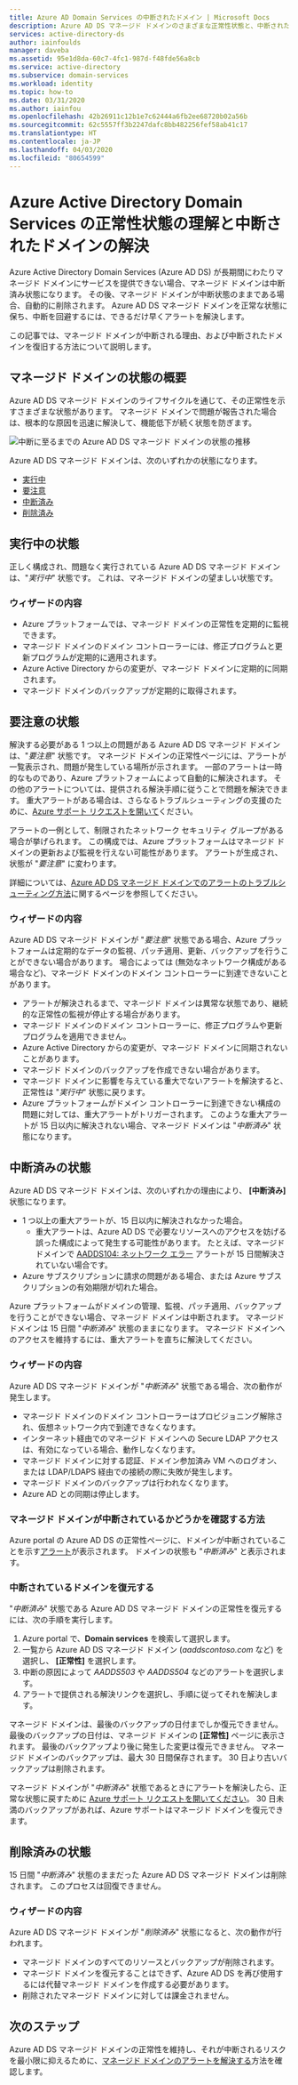 ```yaml
---
title: Azure AD Domain Services の中断されたドメイン | Microsoft Docs
description: Azure AD DS マネージド ドメインのさまざまな正常性状態と、中断されたドメインの復元方法について説明します。
services: active-directory-ds
author: iainfoulds
manager: daveba
ms.assetid: 95e1d8da-60c7-4fc1-987d-f48fde56a8cb
ms.service: active-directory
ms.subservice: domain-services
ms.workload: identity
ms.topic: how-to
ms.date: 03/31/2020
ms.author: iainfou
ms.openlocfilehash: 42b26911c12b1e7c62444a6fb2ee68720b02a56b
ms.sourcegitcommit: 62c5557ff3b2247dafc8bb482256fef58ab41c17
ms.translationtype: HT
ms.contentlocale: ja-JP
ms.lasthandoff: 04/03/2020
ms.locfileid: "80654599"
---
```

# <a name="understand-the-health-states-and-resolve-suspended-domains-in-azure-active-directory-domain-services"></a>Azure Active Directory Domain Services の正常性状態の理解と中断されたドメインの解決

Azure Active Directory Domain Services (Azure AD DS) が長期間にわたりマネージド ドメインにサービスを提供できない場合、マネージド ドメインは中断済み状態になります。 その後、マネージド ドメインが中断状態のままである場合、自動的に削除されます。 Azure AD DS マネージド ドメインを正常な状態に保ち、中断を回避するには、できるだけ早くアラートを解決します。

この記事では、マネージド ドメインが中断される理由、および中断されたドメインを復旧する方法について説明します。

## <a name="overview-of-managed-domain-states"></a>マネージド ドメインの状態の概要

Azure AD DS マネージド ドメインのライフサイクルを通じて、その正常性を示すさまざまな状態があります。 マネージド ドメインで問題が報告された場合は、根本的な原因を迅速に解決して、機能低下が続く状態を防ぎます。

![中断に至るまでの Azure AD DS マネージド ドメインの状態の推移](media/active-directory-domain-services-suspension/suspension-timeline.PNG)

Azure AD DS マネージド ドメインは、次のいずれかの状態になります。

* [実行中](#running-state)
* [要注意](#needs-attention-state)
* [中断済み](#suspended-state)
* [削除済み](#deleted-state)

## <a name="running-state"></a>実行中の状態

正しく構成され、問題なく実行されている Azure AD DS マネージド ドメインは、"*実行中*" 状態です。 これは、マネージド ドメインの望ましい状態です。

### <a name="what-to-expect"></a>ウィザードの内容

* Azure プラットフォームでは、マネージド ドメインの正常性を定期的に監視できます。
* マネージド ドメインのドメイン コントローラーには、修正プログラムと更新プログラムが定期的に適用されます。
* Azure Active Directory からの変更が、マネージド ドメインに定期的に同期されます。
* マネージド ドメインのバックアップが定期的に取得されます。

## <a name="needs-attention-state"></a>要注意の状態

解決する必要がある 1 つ以上の問題がある Azure AD DS マネージド ドメインは、"*要注意*" 状態です。 マネージド ドメインの正常性ページには、アラートが一覧表示され、問題が発生している場所が示されます。 一部のアラートは一時的なものであり、Azure プラットフォームによって自動的に解決されます。 その他のアラートについては、提供される解決手順に従うことで問題を解決できます。 重大アラートがある場合は、さらなるトラブルシューティングの支援のために、[Azure サポート リクエストを開いて][azure-support]ください。

アラートの一例として、制限されたネットワーク セキュリティ グループがある場合が挙げられます。 この構成では、Azure プラットフォームはマネージド ドメインの更新および監視を行えない可能性があります。 アラートが生成され、状態が "*要注意*" に変わります。

詳細については、[Azure AD DS マネージド ドメインでのアラートのトラブルシューティング方法][resolve-alerts]に関するページを参照してください。

### <a name="what-to-expect"></a>ウィザードの内容

Azure AD DS マネージド ドメインが "*要注意*" 状態である場合、Azure プラットフォームは定期的なデータの監視、パッチ適用、更新、バックアップを行うことができない場合があります。 場合によっては (無効なネットワーク構成がある場合など)、マネージド ドメインのドメイン コントローラーに到達できないことがあります。

* アラートが解決されるまで、マネージド ドメインは異常な状態であり、継続的な正常性の監視が停止する場合があります。
* マネージド ドメインのドメイン コントローラーに、修正プログラムや更新プログラムを適用できません。
* Azure Active Directory からの変更が、マネージド ドメインに同期されないことがあります。
* マネージド ドメインのバックアップを作成できない場合があります。
* マネージド ドメインに影響を与えている重大でないアラートを解決すると、正常性は "*実行中*" 状態に戻ります。
* Azure プラットフォームがドメイン コントローラーに到達できない構成の問題に対しては、重大アラートがトリガーされます。 このような重大アラートが 15 日以内に解決されない場合、マネージド ドメインは "*中断済み*" 状態になります。

## <a name="suspended-state"></a>中断済みの状態

Azure AD DS マネージド ドメインは、次のいずれかの理由により、 **[中断済み]** 状態になります。

* 1 つ以上の重大アラートが、15 日以内に解決されなかった場合。
    * 重大アラートは、Azure AD DS で必要なリソースへのアクセスを妨げる誤った構成によって発生する可能性があります。 たとえば、マネージド ドメインで [AADDS104: ネットワーク エラー][alert-nsg] アラートが 15 日間解決されていない場合です。
* Azure サブスクリプションに請求の問題がある場合、または Azure サブスクリプションの有効期限が切れた場合。

Azure プラットフォームがドメインの管理、監視、パッチ適用、バックアップを行うことができない場合、マネージド ドメインは中断されます。 マネージド ドメインは 15 日間 "*中断済み*" 状態のままになります。 マネージド ドメインへのアクセスを維持するには、重大アラートを直ちに解決してください。

### <a name="what-to-expect"></a>ウィザードの内容

Azure AD DS マネージド ドメインが "*中断済み*" 状態である場合、次の動作が発生します。

* マネージド ドメインのドメイン コントローラーはプロビジョニング解除され、仮想ネットワーク内で到達できなくなります。
* インターネット経由でのマネージド ドメインへの Secure LDAP アクセスは、有効になっている場合、動作しなくなります。
* マネージド ドメインに対する認証、ドメイン参加済み VM へのログオン、または LDAP/LDAPS 経由での接続の際に失敗が発生します。
* マネージド ドメインのバックアップは行われなくなります。
* Azure AD との同期は停止します。

### <a name="how-do-you-know-if-your-managed-domain-is-suspended"></a>マネージド ドメインが中断されているかどうかを確認する方法

Azure portal の Azure AD DS の正常性ページに、ドメインが中断されていることを示す[アラート][resolve-alerts]が表示されます。 ドメインの状態も "*中断済み*" と表示されます。

### <a name="restore-a-suspended-domain"></a>中断されているドメインを復元する

"*中断済み*" 状態である Azure AD DS マネージド ドメインの正常性を復元するには、次の手順を実行します。

1. Azure portal で、**Domain services** を検索して選択します。
1. 一覧から Azure AD DS マネージド ドメイン (*aaddscontoso.com* など) を選択し、 **[正常性]** を選択します。
1. 中断の原因によって *AADDS503* や *AADDS504* などのアラートを選択します。
1. アラートで提供される解決リンクを選択し、手順に従ってそれを解決します。

マネージド ドメインは、最後のバックアップの日付までしか復元できません。 最後のバックアップの日付は、マネージド ドメインの **[正常性]** ページに表示されます。 最後のバックアップより後に発生した変更は復元できません。 マネージド ドメインのバックアップは、最大 30 日間保存されます。 30 日より古いバックアップは削除されます。

マネージド ドメインが "*中断済み*" 状態であるときにアラートを解決したら、正常な状態に戻すために [Azure サポート リクエストを開いてください][azure-support]。 30 日未満のバックアップがあれば、Azure サポートはマネージド ドメインを復元できます。

## <a name="deleted-state"></a>削除済みの状態

15 日間 "*中断済み*" 状態のままだった Azure AD DS マネージド ドメインは削除されます。 このプロセスは回復できません。

### <a name="what-to-expect"></a>ウィザードの内容

Azure AD DS マネージド ドメインが "*削除済み*" 状態になると、次の動作が行われます。

* マネージド ドメインのすべてのリソースとバックアップが削除されます。
* マネージド ドメインを復元することはできず、Azure AD DS を再び使用するには代替マネージド ドメインを作成する必要があります。
* 削除されたマネージド ドメインに対しては課金されません。

## <a name="next-steps"></a>次のステップ

Azure AD DS マネージド ドメインの正常性を維持し、それが中断されるリスクを最小限に抑えるために、[マネージド ドメインのアラートを解決する][resolve-alerts]方法を確認します。

<!-- INTERNAL LINKS -->
[alert-nsg]: alert-nsg.md
[azure-support]: ../active-directory/fundamentals/active-directory-troubleshooting-support-howto.md
[resolve-alerts]: troubleshoot-alerts.md
